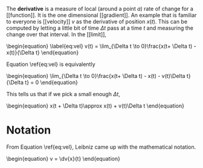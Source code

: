 The **derivative** is a measure of local (around a point $a$) rate of change for a [[function]]. It is the one dimensional [[gradient]]. An example that is familiar to everyone is [[velocity]] $v$ as the derivative of position $x(t)$. This can be computed by letting a little bit of time $\Delta t$ pass at a time $t$ and measuring the change over that interval. In the [[limit]],

\begin{equation}
\label{eq:vel}
v(t) = \lim_{\Delta t \to 0}\frac{x(t+ \Delta t) - x(t)}{\Delta t}
\end{equation}


Equation \ref{eq:vel} is equivalently

\begin{equation}
\lim_{\Delta t \to 0}\frac{x(t+ \Delta t) - x(t) - v(t)\Delta t}{\Delta t} = 0
\end{equation}

This tells us that if we pick a small enough $\Delta t$, 

\begin{equation}
x(t + \Delta t)\approx x(t) + v(t)\Delta t
\end{equation}

# Notation

From Equation \ref{eq:vel}, Leibniz came up with the mathematical notation.

\begin{equation}
v = \dv{x}{t}
\end{equation}

